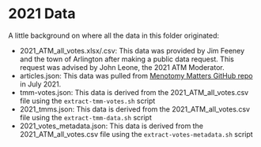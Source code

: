 # 2021 Data

A little background on where all the data in this folder originated:

- 2021_ATM_all_votes.xlsx/.csv: This data was provided by Jim Feeney and the town of Arlington after making a public data request. This request was advised by John Leone, the 2021 ATM Moderator.
- articles.json: This data was pulled from [Menotomy Matters GitHub repo](https://github.com/ShaneCurcuru/menotomymatters/blob/master/_data/2021warrant.json) in July 2021.
- tmm-votes.json: This data is derived from the 2021_ATM_all_votes.csv file using the `extract-tmm-votes.sh` script
- 2021_tmms.json: This data is derived from the 2021_ATM_all_votes.csv file using the `extract-tmm-data.sh` script
- 2021_votes_metadata.json: This data is derived from the 2021_ATM_all_votes.csv file using the `extract-votes-metadata.sh` script